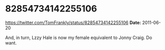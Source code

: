 # 82854734142255106
https://twitter.com/TomFrankly/status/82854734142255106
**Date:** 2011-06-20

And, in turn, Lzzy Hale is now my female equivalent to Jonny Craig. Do want.
